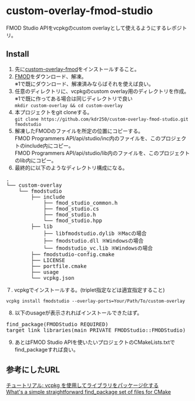 # custom-overlay-fmod-studio
FMOD Studio APIをvcpkgのcustom overlayとして使えるようにするレポジトリ。

## Install
1. 先に[custom-overlay-fmod](https://github.com/kdr250/custom-overlay-fmod)をインストールすること。
2. [FMOD](https://www.fmod.com/download)をダウンロード、解凍。<br>
  ※1で既にダウンロード、解凍済みならばそれを使えば良い。
3. 任意のディレクトリに、vcpkgのcustom overlay用のディレクトリを作成。<br>※1で既に作ってある場合は同じディレクトリで良い<br>
  `mkdir custom-overlay && cd custom-overlay`
4. 本プロジェクトをgit cloneする。<br>
  `git clone https://github.com/kdr250/custom-overlay-fmod-studio.git fmodstudio`
5. 解凍したFMODのファイルを所定の位置にコピーする。<br>
  FMOD Programmers API/api/studio/inc内のファイルを、このプロジェクトのinclude内にコピー。<br>
  FMOD Programmers API/api/studio/lib内のファイルを、このプロジェクトのlib内にコピー。
6. 最終的に以下のようなディレクトリ構成になる。
<pre>
.
└── custom-overlay
    └── fmodstudio
        ├── include
            ├── fmod_studio_common.h
            ├── fmod_studio.cs
            ├── fmod_studio.h
            └── fmod_studio.hpp
        ├── lib
            ├── libfmodstudio.dylib ※Macの場合
            ├── fmodstudio.dll ※Windowsの場合
            └── fmodstudio_vc.lib ※Windowsの場合
        ├── fmodstudio-config.cmake
        ├── LICENSE
        ├── portfile.cmake
        ├── usage
        └── vcpkg.json
</pre>
７. vcpkgでインストールする。(triplet指定などは適宜指定すること)<br>
```
vcpkg install fmodstudio --overlay-ports=Your/Path/To/custom-overlay
```

8. 以下のusageが表示されればインストールできたはず。<br>
<pre>
find_package(FMODStudio REQUIRED)
target_link_libraries(main PRIVATE FMODStudio::FMODStudio)
</pre>

9. あとはFMOD Studio APIを使いたいプロジェクトのCMakeLists.txtでfind_packageすれば良い。

## 参考にしたURL
[チュートリアル: vcpkg を使用してライブラリをパッケージ化する](https://learn.microsoft.com/ja-jp/vcpkg/get_started/get-started-packaging?pivots=shell-bash)<br>
[What's a simple straightforward find_package set of files for CMake](https://stackoverflow.com/questions/73830279/whats-a-simple-straightforward-find-package-set-of-files-for-cmake)
